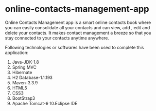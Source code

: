 # online-contacts-management-app
Online Contacts Management app is a smart online contacts book where you can easily consolidate all your contacts and can view, add , edit and delete your contacts. It makes contact management a breeze so that you stay connected to your contacts anytime anywhere.

Following technologies or softwares have been used to complete this application:
 1. Java-JDK-1.8
 2. Spring MVC
 3. Hibernate
 4. H2 Database-1.1.193
 5. Maven-3.3.9
 6. HTML5
 7. CSS3
 8. BootStrap3
 9. Apache Tomcat-9
 10.Eclipse IDE
